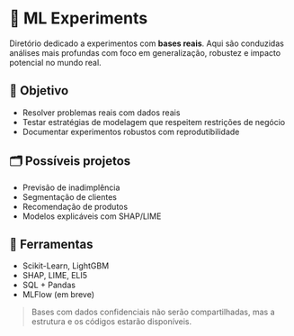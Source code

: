# 🧪 ML Experiments

Diretório dedicado a experimentos com **bases reais**. Aqui são conduzidas análises mais profundas com foco em generalização, robustez e impacto potencial no mundo real.

## 🎯 Objetivo

- Resolver problemas reais com dados reais
- Testar estratégias de modelagem que respeitem restrições de negócio
- Documentar experimentos robustos com reprodutibilidade

## 🗂️ Possíveis projetos

- Previsão de inadimplência
- Segmentação de clientes
- Recomendação de produtos
- Modelos explicáveis com SHAP/LIME

## 🧰 Ferramentas

- Scikit-Learn, LightGBM
- SHAP, LIME, ELI5
- SQL + Pandas
- MLFlow (em breve)

> Bases com dados confidenciais não serão compartilhadas, mas a estrutura e os códigos estarão disponíveis.

